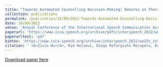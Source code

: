 ```yaml
---
title: "Towards Automated Counselling Decision-Making: Remarks on Therapist Action Forecasting on the AnnoMI Dataset"
collection: publications
permalink: /publication/18/09/2022-Towards-Automated-Counselling-Decision-Making-Remarks-on-Therapist-Action-Forecasting-on-the-AnnoMI-Dataset
date: 18/09/2022
venue: 'Annual Conference of the International Speech Communication Association'
paperurl: 'https://www.isca-speech.org/archive/pdfs/interspeech_2022/wu22c_interspeech.pdf'
paperurltext: 'pdf'
bibtex: 'https://www.isca-speech.org/archive/interspeech_2022/wu22c_interspeech.html'
citation: ' <b>Zixiu Wu</b>, Rim Helaoui, Diego Reforgiato Recupero, Daniele Riboni. Towards Automated Counselling Decision-Making: Remarks on Therapist Action Forecasting on the AnnoMI Dataset. In <i>Interspeech</i>, 2022.'
---
```


<a href='https://www.isca-speech.org/archive/pdfs/interspeech_2022/wu22c_interspeech.pdf'>Download paper here</a>
